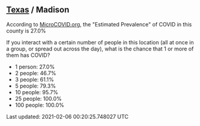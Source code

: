 
## [Texas](/united-states/texas) / Madison

According to [MicroCOVID.org](http://microcovid.org),
the "Estimated Prevalence" of COVID in this county is 27.0%

If you interact with a certain number of people in this location
(all at once in a group, or spread out across the day), what is the chance that
1 or more of them has COVID?

- 1 person: 27.0%
- 2 people: 46.7%
- 3 people: 61.1%
- 5 people: 79.3%
- 10 people: 95.7%
- 25 people: 100.0%
- 100 people: 100.0%

Last updated: 2021-02-06 00:20:25.748027 UTC
